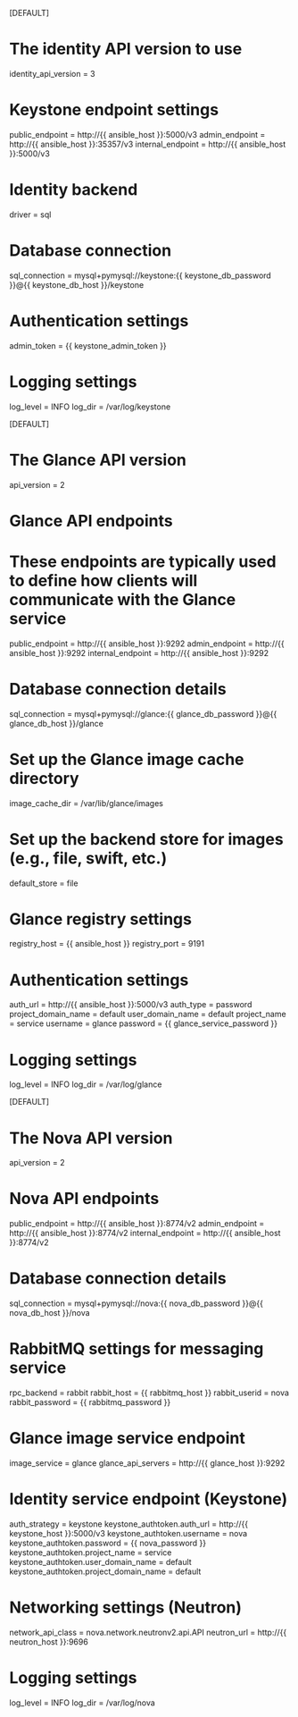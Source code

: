 [DEFAULT]
# The identity API version to use
identity_api_version = 3

# Keystone endpoint settings
public_endpoint = http://{{ ansible_host }}:5000/v3
admin_endpoint = http://{{ ansible_host }}:35357/v3
internal_endpoint = http://{{ ansible_host }}:5000/v3

# Identity backend
driver = sql

# Database connection
sql_connection = mysql+pymysql://keystone:{{ keystone_db_password }}@{{ keystone_db_host }}/keystone

# Authentication settings
admin_token = {{ keystone_admin_token }}

# Logging settings
log_level = INFO
log_dir = /var/log/keystone

[DEFAULT]
# The Glance API version
api_version = 2

# Glance API endpoints
# These endpoints are typically used to define how clients will communicate with the Glance service
public_endpoint = http://{{ ansible_host }}:9292
admin_endpoint = http://{{ ansible_host }}:9292
internal_endpoint = http://{{ ansible_host }}:9292

# Database connection details
sql_connection = mysql+pymysql://glance:{{ glance_db_password }}@{{ glance_db_host }}/glance

# Set up the Glance image cache directory
image_cache_dir = /var/lib/glance/images

# Set up the backend store for images (e.g., file, swift, etc.)
default_store = file

# Glance registry settings
registry_host = {{ ansible_host }}
registry_port = 9191

# Authentication settings
auth_url = http://{{ ansible_host }}:5000/v3
auth_type = password
project_domain_name = default
user_domain_name = default
project_name = service
username = glance
password = {{ glance_service_password }}

# Logging settings
log_level = INFO
log_dir = /var/log/glance

[DEFAULT]
# The Nova API version
api_version = 2

# Nova API endpoints
public_endpoint = http://{{ ansible_host }}:8774/v2
admin_endpoint = http://{{ ansible_host }}:8774/v2
internal_endpoint = http://{{ ansible_host }}:8774/v2

# Database connection details
sql_connection = mysql+pymysql://nova:{{ nova_db_password }}@{{ nova_db_host }}/nova

# RabbitMQ settings for messaging service
rpc_backend = rabbit
rabbit_host = {{ rabbitmq_host }}
rabbit_userid = nova
rabbit_password = {{ rabbitmq_password }}

# Glance image service endpoint
image_service = glance
glance_api_servers = http://{{ glance_host }}:9292

# Identity service endpoint (Keystone)
auth_strategy = keystone
keystone_authtoken.auth_url = http://{{ keystone_host }}:5000/v3
keystone_authtoken.username = nova
keystone_authtoken.password = {{ nova_password }}
keystone_authtoken.project_name = service
keystone_authtoken.user_domain_name = default
keystone_authtoken.project_domain_name = default

# Networking settings (Neutron)
network_api_class = nova.network.neutronv2.api.API
neutron_url = http://{{ neutron_host }}:9696

# Logging settings
log_level = INFO
log_dir = /var/log/nova
